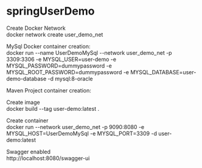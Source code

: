# springUserDemo

Create Docker Network  
docker network create user_demo_net  


MySql Docker container creation:  
docker run --name UserDemoMySql --network user_demo_net -p 3309:3306 -e MYSQL_USER=user-demo -e MYSQL_PASSWORD=dummypassword -e MYSQL_ROOT_PASSWORD=dummypassword -e MYSQL_DATABASE=user-demo-database -d mysql:8-oracle  

Maven Project container creation:

Create image  
docker build --tag user-demo:latest .  

Create container   
docker run --network user_demo_net -p 9090:8080 -e MYSQL_HOST=UserDemoMySql -e MYSQL_PORT=3309 -d user-demo:latest


Swagger enabled  
http://localhost:8080/swagger-ui
